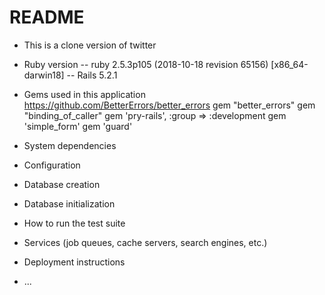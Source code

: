 # README

* This is a clone version of twitter


* Ruby version
-- ruby 2.5.3p105 (2018-10-18 revision 65156) [x86_64-darwin18]
 -- Rails 5.2.1

* Gems used in this application
    https://github.com/BetterErrors/better_errors
    gem "better_errors"
    gem "binding_of_caller"
    gem 'pry-rails', :group => :development
    gem 'simple_form'
    gem 'guard'


* System dependencies

* Configuration

* Database creation

* Database initialization

* How to run the test suite

* Services (job queues, cache servers, search engines, etc.)

* Deployment instructions

* ...
